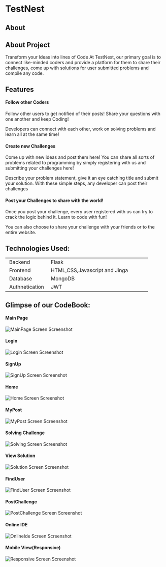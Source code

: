 # TestNest

## About

## About Project

Transform your Ideas into lines of Code
At TestNest, our primary goal is to connect like-minded coders and
provide a platform for them to share their challenges, come up with
solutions for user submitted problems and compile any code.

## Features

<h4>Follow other Coders</h4>
Follow other users to get notified of their posts! Share your
questions with one another and keep Coding!

Developers can connect with each other, work on solving problems
and learn all at the same time!

<h4>Create new Challenges</h4>
Come up with new ideas and post them here! You can share all sorts
of problems related to programming by simply registering with us and
submitting your challenges here!

Describe your problem statement, give it an eye catching title and
submit your solution. With these simple steps, any developer can
post their challenges

<h4>Post your Challenges to share with the world!</h4>

Once you post your challenge, every user registered with us can try
to crack the logic behind it. Learn to code with fun!

You can also choose to share your challenge with your friends or to
the entire website.

## Technologies Used:

<table style="width: 100%;" >
	<tbody>
		<tr style="height: 21px;">
			<td style="width: 28.8348%; height: 21px;">&nbsp;Backend</td>
			<td style="width: 70.1652%; height: 21px;">&nbsp;Flask</td>
		</tr>
		<tr style="height: 20.6667px;">
			<td style="width: 28.8348%; height: 20.6667px;">&nbsp;Frontend</td>
			<td style="width: 70.1652%; height: 20.6667px;">&nbsp;HTML,CSS,Javascript and Jinga</td>
		</tr>
		<tr style="height: 20px;">
			<td style="width: 28.8348%; height: 20px;">&nbsp;Database&nbsp;</td>
			<td style="width: 70.1652%; height: 20px;">&nbsp;MongoDB</td>
		</tr>
		<tr style="height: 21px;">
			<td style="width: 28.8348%; height: 21px;">&nbsp;Authnetication</td>
			<td style="width: 70.1652%; height: 21px;">&nbsp;JWT</td>
		</tr>
	</tbody>
</table>
<!-- DivTable.com -->

## Glimpse of our CodeBook:

#### Main Page

<img src = "./Readme_Img/MainPage.png" alt ="MainPage Screen Screenshot" />

#### Login

<img src = "./Readme_Img/Login.png" alt ="Login Screen Screenshot" />

#### SignUp

<img src = "./Readme_Img/SignUp.png" alt ="SignUp Screen Screenshot" />

#### Home

<img src = "./Readme_Img/Home.png" alt ="Home Screen Screenshot" />

#### MyPost

<img src = "./Readme_Img/MyPost.png" alt ="MyPost Screen Screenshot" />

#### Solving Challenge

<img src = "./Readme_Img/Solving.png" alt ="Solving Screen Screenshot" />

#### View Solution

<img src = "./Readme_Img/Solution.png" alt ="Solution Screen Screenshot" />

#### FindUser

<img src = "./Readme_Img/FIndUser.png" alt ="FindUser Screen Screenshot" />

#### PostChallenge

<img src = "./Readme_Img/PostChallenge.png" alt ="PostChallenge Screen Screenshot" />

#### Online IDE

<img src = "./Readme_Img/OnlineIde.png" alt ="OnlineIde Screen Screenshot" />

#### Mobile View(Responsive)

<img src = "./Readme_Img/Responsive.png" alt ="Responsive Screen Screenshot" />
